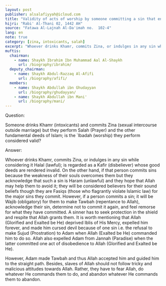 ```yaml
---
layout: post
publisher: alsalafiyyah@icloud.com
title: "Validity of acts of worship by someone committing a sin that entails executing the Hadd"
hijri: "Rabi' Al-Thani 02, 1442 AH"
source: "Fatawa Al-Lajnah Al-Da'imah no.  102-4"
lang: en
note: true
category: [zina, intoxicants, salah]
excerpt: "Whoever drinks Khamr, commits Zina, or indulges in any sin while considering it Halal (lawful); is regarded as a Kafir (disbeliever) whose good deeds are rendered invalid."
muftis:
  chairman: 
    - name: Shaykh Ibrahim Ibn Muhammad Aal Al-Shaykh
      url: /biography/ibrahim/
  deputy_chairman:
    - name: Shaykh Abdul-Razzaq Al-Afifi
      url: /biography/afifi/
  members: 
    - name: Shaykh Abdullah ibn Ghudayyan
      url: /biography/ghudayyan/
    - name: Shaykh Abdullah ibn Mani'
      url: /biography/mani/
---
```


Question:

Someone drinks Khamr (intoxicants) and commits Zina (sexual intercourse outside marriage) but they perform Salah (Prayer) and the other fundamental deeds of Islam; is the `Ibadah (worship) they perform considered valid?

Answer:

Whoever drinks Khamr, commits Zina, or indulges in any sin while considering it Halal (lawful); is regarded as a Kafir (disbeliever) whose good deeds are rendered invalid. On the other hand, if that person commits sins because the weakness of their souls overcomes them but they acknowledge that such a sin is Haram (unlawful) and they hope that Allah may help them to avoid it; they will be considered believers for their sound beliefs though they are Fasiqs (those who flagrantly violate Islamic law) for the major sins they commit. However, if a person commits a sin; it will be Wajib (obligatory) for them to make Tawbah (repentance to Allah), acknowledge their sin, determine not to commit it again, and feel remorse for what they have committed. A sinner has to seek protection in the shield and respite that Allah grants them. It is worth mentioning that Allah (Glorified and Exalted be He) deprived Iblis of His Mercy, expelled him forever, and made him cursed devil because of one sin i.e. the refusal to make Sujud (Prostration) to Adam when Allah (Exalted be He) commanded him to do so. Allah also expelled Adam from Jannah (Paradise) when the latter committed one act of disobedience to Allah (Glorified and Exalted be He).

However, Adam made Tawbah and thus Allah accepted him and guided him to the straight path. Besides, slaves of Allah should not follow tricky and malicious attitudes towards Allah. Rather, they have to fear Allah, do whatever He commands them to do, and abandon whatever He commands them to abandon.
